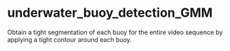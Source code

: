 # underwater_buoy_detection_GMM
Obtain a tight segmentation of each buoy for the entire video sequence by applying a tight contour around each buoy.
